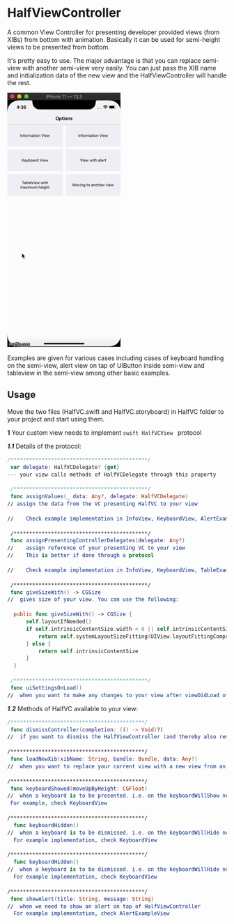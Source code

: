 # HalfViewController


A common View Controller for presenting developer provided views (from XIBs) from bottom with animation. Basically it can be used for semi-height views to be presented from bottom. 

It's pretty easy to use. The major advantage is that you can replace semi-view with another semi-view very easily. You can just pass the XIB name and initialization data of the new view and the HalfViewController will handle the rest.

![](./gif/halfvc.gif)

Examples are given for various cases including cases of keyboard handling on the semi-view, alert view on tap of UIButton inside semi-view and tableview in the semi-view among other basic examples.

## Usage
Move the two files (HalfVC.swift and HalfVC.storyboard) in HalfVC folder to your project and start using them.

**1** Your custom view needs to implement ```swift HalfVCView ``` protocol

***1.1*** Details of the protocol:

```swift
/********************************************/
 var delegate: HalfVCDelegate? {get}
--- your view calls methods of HalfVCDelegate through this property
 
 /*******************************************/
 func assignValues(_ data: Any?, delegate: HalfVCDelegate)
// assign the data from the VC presenting HalfVC to your view
 
//    Check example implementation in InfoView, KeyboardView, AlertExampleView, TableExampleView, TwoViewFirstView or TwoViewSecondView
 
 /*******************************************/
 func assignPresentingControllerDelegates(delegate: Any?)
//    assign reference of your presenting VC to your view
//    This is better if done through a protocol
 
//    Check example implementation in InfoView, KeyboardView, TableExampleView or TwoViewSecondView
 
 /*******************************************/
 func giveSizeWith() -> CGSize
//  gives size of your view. You can use the following:
 
  public func giveSizeWith() -> CGSize {
      self.layoutIfNeeded()
      if self.intrinsicContentSize.width < 0 || self.intrinsicContentSize.height < 0 {
          return self.systemLayoutSizeFitting(UIView.layoutFittingCompressedSize)
      } else {
          return self.intrinsicContentSize
      }
  }
 
 /*******************************************/
 func uiSettingsOnLoad()
//  when you want to make any changes to your view after viewDidLoad of HalfViewController
```

***1.2*** Methods of HalfVC available to your view:

```swift
/*******************************************/
 func dismissController(completion: (() -> Void)?)
//  if you want to dismiss the HalfViewController (and thereby also remove your view) from your view
 
/*******************************************/
 func loadNewXib(xibName: String, bundle: Bundle, data: Any?)
//  when you want to replace your current view with a new view from an XIB

/*******************************************/
 func keyboardShowed(moveUpByHeight: CGFloat)
//  when a keyboard is to be presented. i.e. on the keyboardWillShow notification
 For example, check KeyboardView
 
/*******************************************/
  func keyboardHidden()
//  when a keyboard is to be dismissed. i.e. on the keyboardWillHide notification
  For example implementation, check KeyboardView

/*******************************************/
  func keyboardHidden()
//  when a keyboard is to be dismissed. i.e. on the keyboardWillHide notification
  For example implementation, check KeyboardView
 
/*******************************************/
 func showAlert(title: String, message: String)
//  when we need to show an alert on top of HalfViewController
  For example implementation, check AlertExampleView
```
